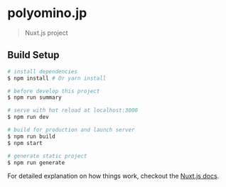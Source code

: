 # polyomino.jp

> Nuxt.js project

## Build Setup

```bash
# install dependencies
$ npm install # Or yarn install

# before develop this project
$ npm run summary

# serve with hot reload at localhost:3000
$ npm run dev

# build for production and launch server
$ npm run build
$ npm start

# generate static project
$ npm run generate
```

For detailed explanation on how things work, checkout the [Nuxt.js docs](https://github.com/nuxt/nuxt.js).
